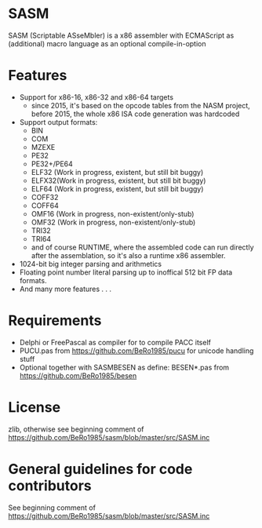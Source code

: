 # SASM

SASM (Scriptable ASseMbler) is a x86 assembler with ECMAScript as (additional) macro language as an optional compile-in-option 

# Features

- Support for x86-16, x86-32 and x86-64 targets 
  - since 2015, it's based on the opcode tables from the NASM project, before 2015, the whole x86 ISA code generation was hardcoded 
- Support output formats: 
  - BIN 
  - COM 
  - MZEXE 
  - PE32 
  - PE32+/PE64 
  - ELF32 (Work in progress, existent, but still bit buggy) 
  - ELFX32(Work in progress, existent, but still bit buggy) 
  - ELF64 (Work in progress, existent, but still bit buggy) 
  - COFF32 
  - COFF64 
  - OMF16 (Work in progress, non-existent/only-stub) 
  - OMF32 (Work in progress, non-existent/only-stub) 
  - TRI32 
  - TRI64 
  - and of course RUNTIME, where the assembled code can run directly after the assemblation, so it's also a runtime x86 assembler.
- 1024-bit big integer parsing and arithmetics
- Floating point number literal parsing up to inoffical 512 bit FP data formats.
- And many more features . . . 

# Requirements

- Delphi or FreePascal as compiler for to compile PACC itself
- PUCU.pas from https://github.com/BeRo1985/pucu for unicode handling stuff
- Optional together with SASMBESEN as define: BESEN*.pas from https://github.com/BeRo1985/besen 

# License

zlib, otherwise see beginning comment of https://github.com/BeRo1985/sasm/blob/master/src/SASM.inc

# General guidelines for code contributors

See beginning comment of https://github.com/BeRo1985/sasm/blob/master/src/SASM.inc
